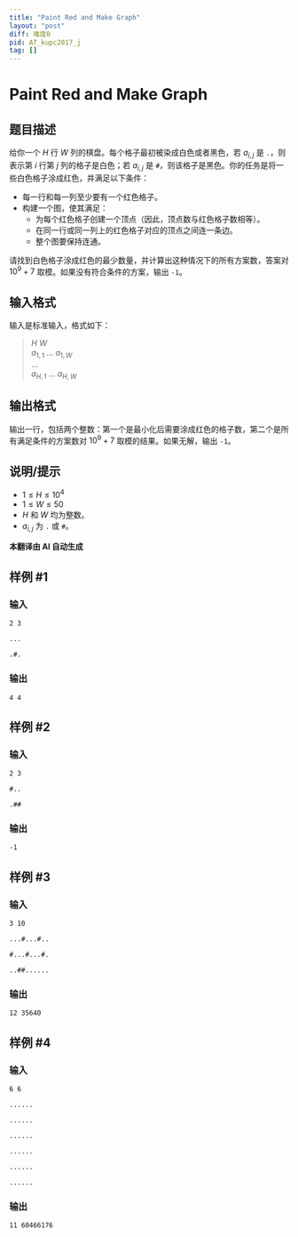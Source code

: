 ```yaml
---
title: "Paint Red and Make Graph"
layout: "post"
diff: 难度0
pid: AT_kupc2017_j
tag: []
---
```


# Paint Red and Make Graph

## 题目描述

给你一个 $H$ 行 $W$ 列的棋盘。每个格子最初被染成白色或者黑色，若 $a_{i,j}$ 是 `.`，则表示第 $i$ 行第 $j$ 列的格子是白色；若 $a_{i,j}$ 是 `#`，则该格子是黑色。你的任务是将一些白色格子涂成红色，并满足以下条件：

- 每一行和每一列至少要有一个红色格子。
- 构建一个图，使其满足：
  - 为每个红色格子创建一个顶点（因此，顶点数与红色格子数相等）。
  - 在同一行或同一列上的红色格子对应的顶点之间连一条边。
  - 整个图要保持连通。

请找到白色格子涂成红色的最少数量，并计算出这种情况下的所有方案数，答案对 $10^9 + 7$ 取模。如果没有符合条件的方案，输出 `-1`。

## 输入格式

输入是标准输入，格式如下：

> $H$ $W$  
> $a_{1,1}$ $\ldots$ $a_{1,W}$  
> ...  
> $a_{H,1}$ $\ldots$ $a_{H,W}$

## 输出格式

输出一行，包括两个整数：第一个是最小化后需要涂成红色的格子数，第二个是所有满足条件的方案数对 $10^9 + 7$ 取模的结果。如果无解，输出 `-1`。

## 说明/提示

- $1 \leq H \leq 10^4$
- $1 \leq W \leq 50$
- $H$ 和 $W$ 均为整数。
- $a_{i,j}$ 为 `.` 或 `#`。

 **本翻译由 AI 自动生成**

## 样例 #1

### 输入

```
2 3
...
.#.
```

### 输出

```
4 4
```

## 样例 #2

### 输入

```
2 3
#..
.##
```

### 输出

```
-1
```

## 样例 #3

### 输入

```
3 10
...#...#..
#...#...#.
..##......
```

### 输出

```
12 35640
```

## 样例 #4

### 输入

```
6 6
......
......
......
......
......
......
```

### 输出

```
11 60466176
```

